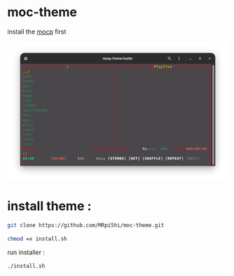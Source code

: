 # moc-theme
install the [mocp](https://github.com/jonsafari/mocp) first 

![screenshot](Screenshot.png?raw=true)

# install theme :
```Bash 
git clone https://github.com/MRpi5hi/moc-theme.git
```
```Bash
chmod =x install.sh
```
run installer :
```Bash
./install.sh
```

